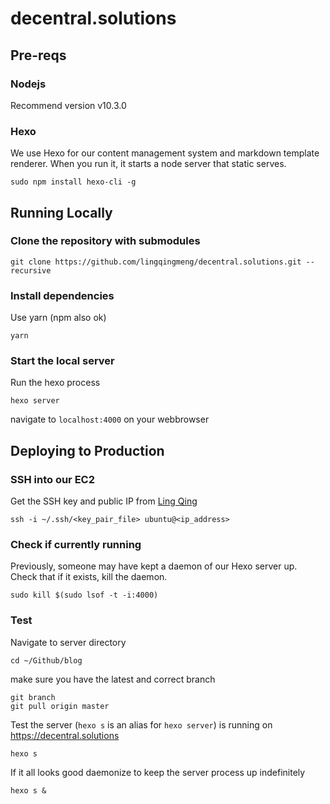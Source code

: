 # decentral.solutions


## Pre-reqs

### Nodejs
Recommend version v10.3.0    

  
### Hexo
We use Hexo for our content management system and markdown template renderer. When you run it, it starts a node server that static serves.   
```
sudo npm install hexo-cli -g
```

## Running Locally

### Clone the repository with submodules
```
git clone https://github.com/lingqingmeng/decentral.solutions.git --recursive
```

### Install dependencies
Use yarn (npm also ok)   
```
yarn
```

### Start the local server
Run the hexo process   
```
hexo server
```
navigate to `localhost:4000` on your webbrowser


## Deploying to Production

### SSH into our EC2
Get the SSH key and public IP from [Ling Qing](https://github.com/lingqingmeng)
```
ssh -i ~/.ssh/<key_pair_file> ubuntu@<ip_address>
```

### Check if currently running
Previously, someone may have kept a daemon of our Hexo server up. Check that if it exists, kill the daemon.
```
sudo kill $(sudo lsof -t -i:4000)
```

### Test 
Navigate to server directory  
```
cd ~/Github/blog
```
make sure you have the latest and correct branch
```
git branch
git pull origin master
```
Test the server (`hexo s` is an alias for `hexo server`) is running on https://decentral.solutions
```
hexo s
```
If it all looks good daemonize to keep the server process up indefinitely
```
hexo s &
```


